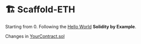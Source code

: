 # 🏗 Scaffold-ETH

Starting from 0. Following the [Hello World](https://solidity-by-example.org/hello-world) **Solidity by Example**.

Changes in [YourContract.sol](https://github.com/caestrada/2022.04.20_scaffold-eth/blob/2022.04.20_sbe_hello-world/packages/hardhat/contracts/YourContract.sol)